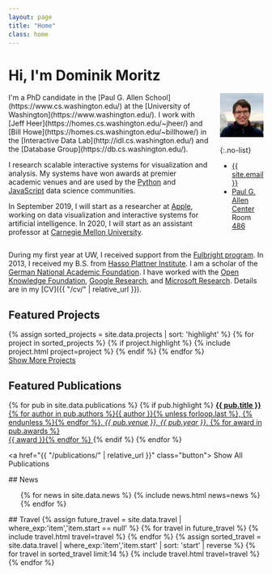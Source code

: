 ```yaml
---
layout: page
title: "Home"
class: home
---
```


# Hi, I'm Dominik Moritz

<div class="columns" markdown="1">

<div class="intro" markdown="1">
I'm a PhD candidate in the [Paul G. Allen School](https://www.cs.washington.edu/) at the [University of Washington](https://www.washington.edu/). I work with [Jeff Heer](https://homes.cs.washington.edu/~jheer/) and [Bill Howe](https://homes.cs.washington.edu/~billhowe/) in the [Interactive Data Lab](http://idl.cs.washington.edu/) and the [Database Group](https://db.cs.washington.edu/).

I research scalable interactive systems for visualization and analysis. My systems have won awards at premier academic venues and are used by the [Python](https://altair-viz.github.io) and [JavaScript](https://vega.github.io/vega-lite/) data science communities.

In September 2019, I will start as a researcher at [Apple](https://www.apple.com/), working on data visualization and interactive systems for artificial intelligence. In 2020, I will start as an assistant professor at [Carnegie Mellon University](https://hcii.cmu.edu/).
</div>

<div class="me" markdown="1">
<picture>
  <source srcset='/images/dominik_berlin.webp' type='image/webp' />
  <img
    src='/images/dominik_berlin.jpg'
    alt='Dominik Moritz'/>
</picture>

{:.no-list}
* <a href="mailto:{{ site.email }}">{{ site.email }}</a>
* [Paul G. Allen Center](http://www.washington.edu/maps/?q=cse) Room [486](https://norfolk.cs.washington.edu/directory/index.php?prev_floor=4&show_room=CSE486)
</div>

</div>

During my first year at UW, I received support from the [Fulbright program](https://en.wikipedia.org/wiki/Fulbright_Program). In 2013, I received my B.S. from [Hasso Plattner Institute](https://hpi.de/). I am a scholar of the [German National Academic Foundation](http://www.studienstiftung.de/). I have worked with the [Open Knowledge Foundation](http://www.okfn.org), [Google Research](https://ai.google/research/), and [Microsoft Research](https://www.microsoft.com/en-us/research/group/vibe/). Details are in my [CV]({{ "/cv/" | relative_url }}).

## Featured Projects

<div class="featured-projects">
  {% assign sorted_projects = site.data.projects | sort: 'highlight' %}
  {% for project in sorted_projects %}
    {% if project.highlight %}
      {% include project.html project=project %}
    {% endif %}
  {% endfor %}
</div>
<a href="{{ "/projects/" | relative_url }}" class="button">
  <i class="fas fa-chevron-circle-right"></i>
  Show More Projects
</a>

## Featured Publications

<div class="featured-publications">
  {% for pub in site.data.publications %}
    {% if pub.highlight %}
      <a href="{{ pub.pdf }}" class="publication">
        <strong>{{ pub.title }}</strong>
        <span class="authors">{% for author in pub.authors %}{{ author }}{% unless forloop.last %}, {% endunless %}{% endfor %}</span>.
        <i>{{ pub.venue }}, {{ pub.year }}</i>.
        {% for award in pub.awards %}<br/><span class="award"><i class="fas fa-{% if award == "Best Paper Award" %}trophy{% else %}award{% endif %}" aria-hidden="true"></i> {{ award }}</span>{% endfor %}
      </a>
    {% endif %}
  {% endfor %}
</div>

<a href="{{ "/publications/" | relative_url }}" class="button">
  <i class="fas fa-chevron-circle-right"></i>
  Show All Publications
</a>

<div class="news-travel" markdown="1">

<div class="news" markdown="1">
## News

<ul>
{% for news in site.data.news %}
  {% include news.html news=news %}
{% endfor %}
</ul>

</div>

<div class="travel" markdown="1">
## Travel

<table>
<tbody>
{% assign future_travel = site.data.travel | where_exp:'item','item.start == null' %}
{% for travel in future_travel %}
  {% include travel.html travel=travel %}
{% endfor %}
{% assign sorted_travel = site.data.travel | where_exp:'item','item.start' | sort: 'start' | reverse %}
{% for travel in sorted_travel limit:14 %}
  {% include travel.html travel=travel %}
{% endfor %}
</tbody>
</table>

</div>

</div>
